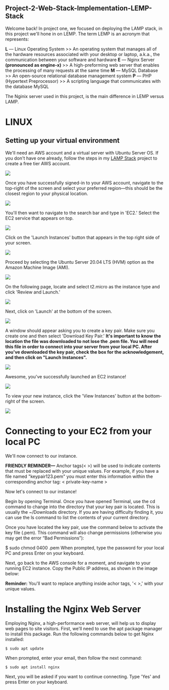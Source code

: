 ## Project-2-Web-Stack-Implementation-LEMP-Stack

Welcome back! In project one, we focused on deploying the LAMP stack, in this project we'll hone in on LEMP. The term LEMP is an acronym that represents: 

**L** –– Linux Operating System
        >> An operating system that manages all of the hardware resources associated with your desktop or laptop, a.k.a., the communication between your software and hardware
**E** –– Nginx Server **(pronounced as engine-x)**
        >> A high-preforming web server that enables the processing of many requests at the same time
**M** –– MySQL Database
        >> An open-source relational database management system
**P** –– PHP (Hypertext Preprocessor)
        >> A scripting language that communicates with the database MySQL

The Nginix server used in this project, is the main difference in LEMP versus LAMP.

# LINUX

## Setting up your virtual environment

We'll need an AWS account and a virtual server with Ubuntu Server OS. If you don't have one already, follow the steps in my [LAMP Stack](https://github.com/bdunu24/Project-1-Web-Stack-Implementation-LAMP-Stack) project to create a free tier AWS account.

![](./images/login.png)

Once you have successfully signed-in to your AWS account, navigate to the top-right of the screen and select your preferred region––this should be the closest region to your physical location.

![](./images/region.png)

You'll then want to navigate to the search bar and type in 'EC2.' Select the EC2 service that appears on top.

![](./images/ec2.png)

Click on the 'Launch Instances' button that appears in the top right side of your screen.

![](./images/launchinstance.png)

Proceed by selecting the Ubuntu Server 20.04 LTS (HVM) option as the Amazon Machine Image (AMI).

![](./images/ubuntuinstance.png)

On the following page, locate and select t2.micro as the instance type and click 'Review and Launch.'

![](./images/t2.png)

Next, click on 'Launch' at the bottom of the screen.

![](./images/launch.png)

A window should appear asking you to create a key pair. Make sure you create one and then select 'Download Key Pair.' **It's important to know the location the file was downloaded to not lose the .pem file. You will need this file in order to connect into your server from your local PC. After you've downloaded the key pair, check the box for the acknowledgement, and then click on "Launch Instances".**

![](./images/downloadkeypair.png)

Awesome, you've successfully launched an EC2 instance! 

![](./images/instancelaunched.png)

To view your new instance, click the 'View Instances' button at the bottom-right of the screen.

![](./images/viewinstance.png)

# Connecting to your EC2 from your local PC

We'll now connect to our instance.

**FRIENDLY REMINDER––** Anchor tags(< >) will be used to indicate contents that must be replaced with your unique values. For example, if you have a file named "keypair123.pem" you must enter this information within the corresponding anchor tag: < private-key-name >

Now let's connect to our instance!

Begin by opening Terminal. Once you have opened Terminal, use the cd command to change into the directory that your key pair is located. This is usually the ~/Downloads directory. If you are having difficulty finding it, you can use the ls command to list the contents of your current directory.

Once you have located the key pair, use the command below to activate the key file (.pem). This command will also change permissions (otherwise you may get the error “Bad Permissions”):

$ sudo chmod 0400 .pem When prompted, type the password for your local PC and press Enter on your keyboard.

Next, go back to the AWS console for a moment, and navigate to your running EC2 instance. Copy the Public IP address, as shown in the image below:

**Reminder:** You'll want to replace anything inside achor tags, '< >,' with your unique values.


# Installing the Nginx Web Server

Employing Nginx, a high-performance web server, will help us to display web pages to site visitors. First, we'll need to use the apt package manager to install this package. Run the following commands below to get Nginx installed:

    $ sudo apt update

When prompted, enter your email, then follow the next command:

    $ sudo apt install nginx

Next, you will be asked if you want to continue connecting. Type 'Yes' and press Enter on your keyboard.

